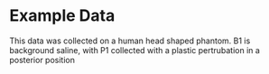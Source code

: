 # Example Data

This data was collected on a human head shaped phantom. B1 is background saline, with P1 collected with a plastic pertrubation in a posterior position